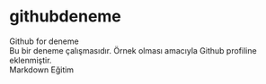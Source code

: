 # githubdeneme
Github for deneme <br>
Bu bir deneme çalışmasıdır. Örnek olması amacıyla Github profiline eklenmiştir.
<br>
Markdown Eğitim

